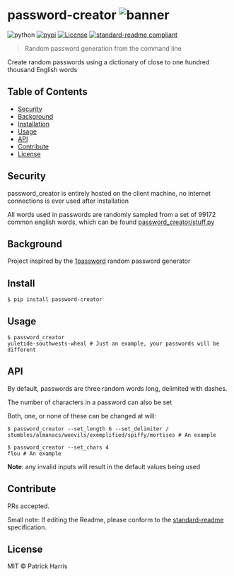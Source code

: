 # password-creator ![banner](https://raw.githubusercontent.com/patrickleweryharris/password_creator/master/img/logo.png)


![python](https://img.shields.io/badge/python-3-blue.svg?style=flat-square)
[![pypi](https://img.shields.io/badge/pypi-v1.0.0-blue.svg?style=flat-square)](https://pypi.python.org/pypi/anagram-solver) [![License](https://img.shields.io/badge/license-MIT-blue.svg?style=flat-square)](https://github.com/patrickleweryharris/anagram-solver/blob/master/LICENSE) [![standard-readme compliant](https://img.shields.io/badge/standard--readme-OK-green.svg?style=flat-square)](https://github.com/RichardLitt/standard-readme)


> Random password generation from the command line

Create random passwords using a dictionary of close to one hundred thousand English words

## Table of Contents

- [Security](#security)
- [Background](#background)
- [Installation](#installation)
- [Usage](#usage)
- [API](#api)
- [Contribute](#contribute)
- [License](#license)

## Security

password_creator is entirely hosted on the client machine, no internet connections is ever used after installation

All words used in passwords are randomly sampled from a set of 99172 common english words, which can be found [password_creator/stuff.py](https://github.com/patrickleweryharris/password_creator/blob/master/password_creator/stuff.py)

## Background

Project inspired by the [1password](https://github.com/AgileBits) random password generator

## Install

```shell
$ pip install password-creator
```

## Usage

```shell
$ password_creator
yuletide-southwests-wheal # Just an example, your passwords will be different
```

## API
By default, passwords are three random words long, delimited with dashes.

The number of characters in a password can also be set

Both, one, or none of these can be changed at will:

```shell
$ password_creator --set_length 6 --set_delimiter /
stumbles/almanacs/weevils/exemplified/spiffy/mortises # An example
```

```shell
$ password_creator --set_chars 4
flou # An example
```
**Note**: any invalid inputs will result in the default values being used
## Contribute

PRs accepted.

Small note: If editing the Readme, please conform to the [standard-readme](https://github.com/RichardLitt/standard-readme) specification.

## License

MIT © Patrick Harris
